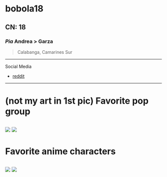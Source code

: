 # bobola18
## CN: 18
### *Pia* Andrea > Garza
> Calabanga, Camarines Sur
---
Social Media
- [reddit](https://www.reddit.com/user/Receptionist-san/)
---
# (not my art in 1st pic) Favorite pop group
![](https://raketcontent.com/1/1_85e5dbedd7.png)
![](https://www.ft.com/__origami/service/image/v2/images/raw/https%3A%2F%2Fcms-image-bucket-production-ap-northeast-1-a7d2.s3.ap-northeast-1.amazonaws.com%2Fimages%2F2%2F6%2F0%2F1%2F48011062-1-eng-GB%2Fphoto_SXM2024072300002780_2048x1152.jpg?width=700&fit=cover&gravity=faces&dpr=2&quality=medium&source=nar-cms)
---
# Favorite anime characters
![](https://static1.cbrimages.com/wordpress/wp-content/uploads/2019/07/shinji-feature.jpeg)
![](https://blog.janbox.com/wp-content/uploads/2022/06/Ayanami_Rei_in_anime.jpg)
---

